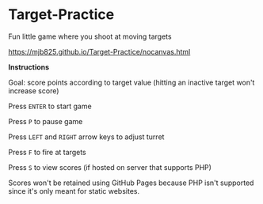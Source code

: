 # Target-Practice
Fun little game where you shoot at moving targets

https://mjb825.github.io/Target-Practice/nocanvas.html

**Instructions**

Goal: score points according to target value (hitting an inactive target won't increase score)

Press `ENTER` to start game

Press `P` to pause game

Press `LEFT` and `RIGHT` arrow keys to adjust turret

Press `F` to fire at targets

Press `S` to view scores (if hosted on server that supports PHP)

Scores won't be retained using GitHub Pages because PHP isn't supported since it's only meant for static websites.
